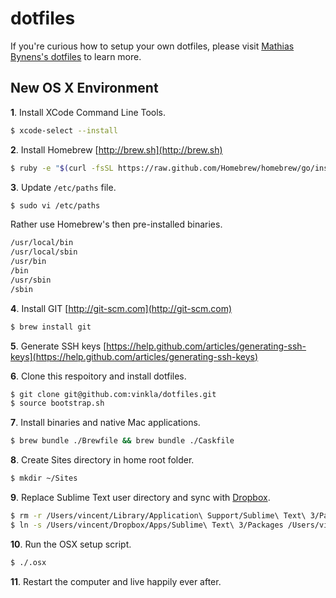 dotfiles
========
If you're curious how to setup your own dotfiles, please visit [Mathias Bynens's dotfiles](https://github.com/mathiasbynens/dotfiles) to learn more.


## New OS X Environment

**1**. Install XCode Command Line Tools.
```bash
$ xcode-select --install
```

**2**. Install Homebrew [http://brew.sh](http://brew.sh)
```bash
$ ruby -e "$(curl -fsSL https://raw.github.com/Homebrew/homebrew/go/install)"
```

**3**. Update ```/etc/paths``` file.
```bash
$ sudo vi /etc/paths
```

Rather use Homebrew's then pre-installed binaries.
```bash
/usr/local/bin
/usr/local/sbin
/usr/bin
/bin
/usr/sbin
/sbin
```

**4**. Install GIT [http://git-scm.com](http://git-scm.com)
```bash
$ brew install git
```

**5**. Generate SSH keys [https://help.github.com/articles/generating-ssh-keys](https://help.github.com/articles/generating-ssh-keys)

**6**. Clone this respoitory and install dotfiles.
```bash
$ git clone git@github.com:vinkla/dotfiles.git
$ source bootstrap.sh
```

**7**. Install binaries and native Mac applications.
```bash
$ brew bundle ./Brewfile && brew bundle ./Caskfile
```

**8**. Create Sites directory in home root folder.
```bash
$ mkdir ~/Sites
```

**9**. Replace Sublime Text user directory and sync with [Dropbox](http://dropbox.com).
```bash
$ rm -r /Users/vincent/Library/Application\ Support/Sublime\ Text\ 3/Packages
$ ln -s /Users/vincent/Dropbox/Apps/Sublime\ Text\ 3/Packages /Users/vincent/Library/Application\ Support/Sublime\ Text\ 3/Packages
```

**10**. Run the OSX setup script.
```bash
$ ./.osx
```

**11**. Restart the computer and live happily ever after.
